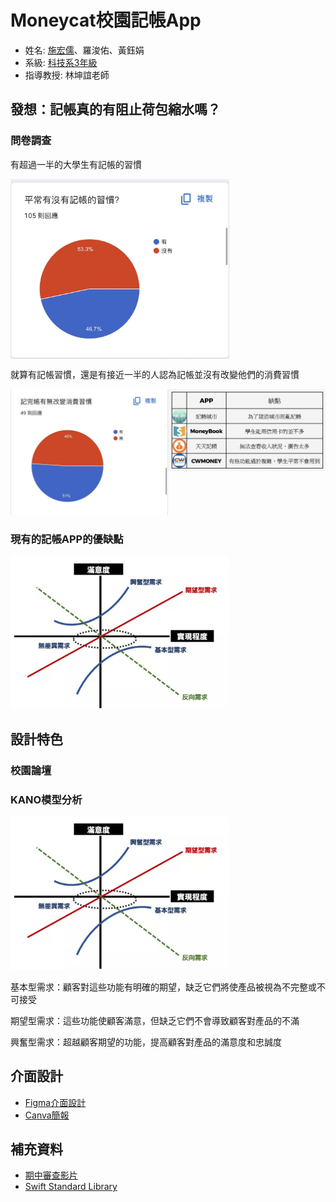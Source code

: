 # Moneycat校園記帳App

* 姓名: [施宏儒](https://shihjonathan0302.github.io/Web/web1/)、羅浚佑、黃鈺娟
* 系級: [科技系3年級](https://www.tahrd.ntnu.edu.tw)
* 指導教授: 林坤誼老師

## 發想：記帳真的有阻止荷包縮水嗎？

### 問卷調查
有超過一半的大學生有記帳的習慣

<div style="display: flex; justify-content: space-between;">
    <img src="https://github.com/shihjonathan0302/project-moneycat/blob/main/問卷調查結果/IMG_7608.JPG" width="350"/>
</div>

就算有記帳習慣，還是有接近一半的人認為記帳並沒有改變他們的消費習慣

<div style="display: flex; justify-content: space-between;">
    <div style="flex: 1;">
        <img src="https://github.com/shihjonathan0302/project-moneycat/blob/main/問卷調查結果/IMG_7609.JPG" width="350"/>
    </div>
    <div style="flex: 1;">
        <img src="https://github.com/shihjonathan0302/project-moneycat/blob/main/問卷調查結果/截圖%202024-06-19%20下午5.04.19.png" width="350"/>
    </div>
</div>

### 現有的記帳APP的優缺點
<img src="https://github.com/shihjonathan0302/project-moneycat/blob/main/問卷調查結果/圖片%201.png" width="350"/>

## 設計特色

### 校園論壇
### KANO模型分析
<img src="https://github.com/shihjonathan0302/project-moneycat/blob/main/問卷調查結果/圖片%201.png" width="350"/>

基本型需求：顧客對這些功能有明確的期望，缺乏它們將使產品被視為不完整或不可接受

期望型需求：這些功能使顧客滿意，但缺乏它們不會導致顧客對產品的不滿

興奮型需求：超越顧客期望的功能，提高顧客對產品的滿意度和忠誠度

## 介面設計

* [Figma介面設計](https://www.figma.com/file/6eZORy6rDBF882oA52Zl6q/Untitled?type=design&node-id=0%3A1&mode=design&t=n809OlLlfxIa3eUs-1)
* [Canva簡報](https://www.canva.com/design/DAGCpx2Suro/DiBiVfDzfYLYGyepdfdbAw/edit?utm_content=DAGCpx2Suro&utm_campaign=designshare&utm_medium=link2&utm_source=sharebutton)

## 補充資料

* [期中審查影片](https://youtu.be/cavWuZsghmY?si=kT2qFAXa3PPvJqYN)
* [Swift Standard Library](https://developer.apple.com/documentation/swift/swift-standard-library)
